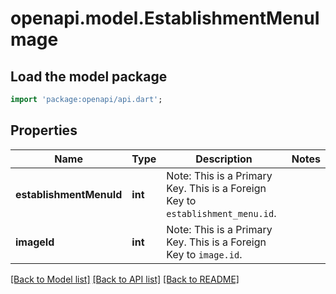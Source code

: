 # openapi.model.EstablishmentMenuImage

## Load the model package
```dart
import 'package:openapi/api.dart';
```

## Properties
Name | Type | Description | Notes
------------ | ------------- | ------------- | -------------
**establishmentMenuId** | **int** | Note: This is a Primary Key.<pk/> This is a Foreign Key to `establishment_menu.id`.<fk table='establishment_menu' column='id'/> | 
**imageId** | **int** | Note: This is a Primary Key.<pk/> This is a Foreign Key to `image.id`.<fk table='image' column='id'/> | 

[[Back to Model list]](../README.md#documentation-for-models) [[Back to API list]](../README.md#documentation-for-api-endpoints) [[Back to README]](../README.md)


